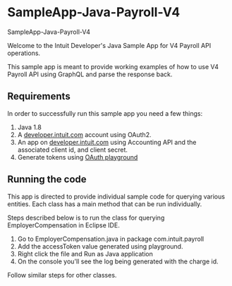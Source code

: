 # SampleApp-Java-Payroll-V4
SampleApp-Java-Payroll-V4

<p>Welcome to the Intuit Developer's Java Sample App for V4 Payroll API operations.</p>
<p>This sample app is meant to provide working examples of how to use V4 Payroll API using GraphQL and parse the response back.</p>  

## Requirements

In order to successfully run this sample app you need a few things:

1. Java 1.8
2. A [developer.intuit.com](http://developer.intuit.com) account using OAuth2.
3. An app on [developer.intuit.com](http://developer.intuit.com) using Accounting API and the associated client id, and client secret.
4. Generate tokens using [OAuth playground](https://developer.intuit.com/v2/ui#/playground)
 

## Running the code

This app is directed to provide individual sample code for querying various entities.
Each class has a main method that can be run individually.

Steps described below is to run the class for querying EmployerCompensation in Eclipse IDE.

1. Go to EmployerCompensation.java in package com.intuit.payroll
2. Add the accessToken value generated using playground.
3. Right click the file and Run as Java application
4. On the console you'll see the log being generated with the charge id.

Follow similar steps for other classes.

